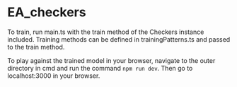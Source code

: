 # EA_checkers

To train, run main.ts with the train method of the Checkers instance included. Training methods can be defined in trainingPatterns.ts and passed to the train method.

To play against the trained model in your browser, navigate to the outer directory in cmd and run the command `npm run dev`. Then go to localhost:3000 in your browser.  